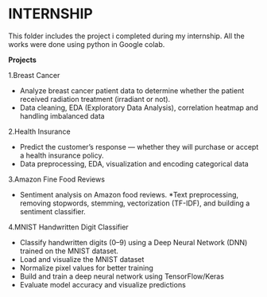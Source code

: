 # INTERNSHIP
This folder includes the project i completed during my internship. All the works were done using python in Google colab.

**Projects**

1.Breast Cancer

* Analyze breast cancer patient data to determine whether the patient received radiation treatment (irradiant or not).
* Data cleaning, EDA (Exploratory Data Analysis), correlation heatmap and handling imbalanced data

  
2.Health Insurance

* Predict the customer’s response — whether they will purchase or accept a health insurance policy.
* Data preprocessing, EDA, visualization and encoding categorical data


3.Amazon Fine Food Reviews

* Sentiment analysis on Amazon food reviews.
*Text preprocessing, removing stopwords, stemming, vectorization (TF-IDF), and building a sentiment classifier.


4.MNIST Handwritten Digit Classifier

* Classify handwritten digits (0–9) using a Deep Neural Network (DNN) trained on the MNIST dataset.
* Load and visualize the MNIST dataset
* Normalize pixel values for better training
* Build and train a deep neural network using TensorFlow/Keras
* Evaluate model accuracy and visualize predictions
